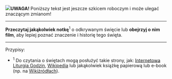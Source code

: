 <span class="challenge-success-status-icon-todo"><img class="svg-image" src="/files/resources/svg/cone-striped.svg" /></span>**UWAGA!** Poniższy tekst jest jeszcze szkicem roboczym i może ulegać znaczącym zmianom!

---
**Przeczytaj jakąkolwiek notkę**<sup>1</sup> o odkrywanym święcie lub **obejrzyj o nim film**, aby lepiej poznać znaczenie i historię tego święta.

---
Przypisy:

- <sup>1</sup> Do czytania o świętach mogą posłużyć takie strony, jak: <a target="_blank" href="https://brewiarz.pl/czytelnia/swieci/alfabet_swieta.php3">Internetowa Liturgia Godzin</a>, <a target="_blank" href="https://pl.wikipedia.org/wiki/%C5%9Awi%C4%99ta_katolickie_w_Polsce">Wikipedia</a> lub jakąkolwiek książkę papierową lub e-book (np. na <a target="_blank" href="https://pl.wikisource.org/wiki/%C5%BBywoty_%C5%9Awi%C4%99tych_Pa%C5%84skich_na_wszystkie_dnie_roku">Wikiżródłach</a>).
